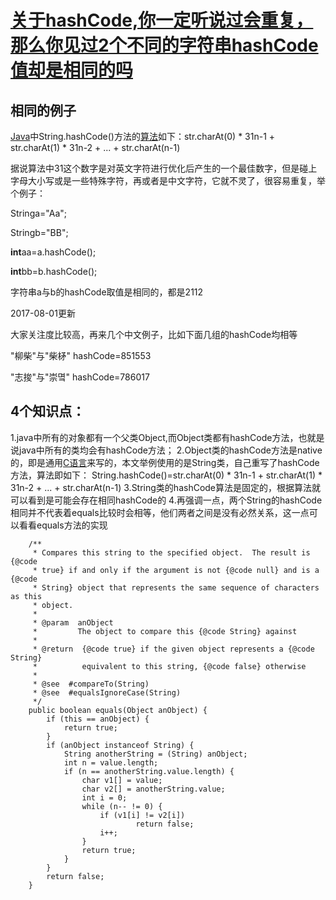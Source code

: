 # [关于hashCode,你一定听说过会重复，那么你见过2个不同的字符串hashCode值却是相同的吗](http://blog.csdn.net/hl_java/article/details/71511815)



## 相同的例子

[Java](http://lib.csdn.net/base/java)中String.hashCode()方法的[算法](http://lib.csdn.net/base/datastructure)如下：str.charAt(0) * 31n-1 + str.charAt(1) * 31n-2 + ... + str.charAt(n-1)

据说算法中31这个数字是对英文字符进行优化后产生的一个最佳数字，但是碰上字母大小写或是一些特殊字符，再或者是中文字符，它就不灵了，很容易重复，举个例子：

Stringa="Aa";

Stringb="BB";

**int**aa=a.hashCode();

**int**bb=b.hashCode();

字符串a与b的hashCode取值是相同的，都是2112

2017-08-01更新

大家关注度比较高，再来几个中文例子，比如下面几组的hashCode均相等

"柳柴"与"柴柕"  hashCode=851553

"志捘"与"崇몈"  hashCode=786017





## 4个知识点：

1.java中所有的对象都有一个父类Object,而Object类都有hashCode方法，也就是说java中所有的类均会有hashCode方法；
2.Object类的hashCode方法是native的，即是通用[C语言](http://lib.csdn.net/base/c)来写的，本文举例使用的是String类，自己重写了hashCode方法，算法即如下：
String.hashCode()=str.charAt(0) * 31n-1 + str.charAt(1) * 31n-2 + ... + str.charAt(n-1)
3.String类的hashCode算法是固定的，根据算法就可以看到是可能会存在相同hashCode的
4.再强调一点，两个String的hashCode相同并不代表着equals比较时会相等，他们两者之间是没有必然关系，这一点可以看看equals方法的实现

```
    /**
     * Compares this string to the specified object.  The result is {@code
     * true} if and only if the argument is not {@code null} and is a {@code
     * String} object that represents the same sequence of characters as this
     * object.
     *
     * @param  anObject
     *         The object to compare this {@code String} against
     *
     * @return  {@code true} if the given object represents a {@code String}
     *          equivalent to this string, {@code false} otherwise
     *
     * @see  #compareTo(String)
     * @see  #equalsIgnoreCase(String)
     */
    public boolean equals(Object anObject) {
        if (this == anObject) {
            return true;
        }
        if (anObject instanceof String) {
            String anotherString = (String) anObject;
            int n = value.length;
            if (n == anotherString.value.length) {
                char v1[] = value;
                char v2[] = anotherString.value;
                int i = 0;
                while (n-- != 0) {
                    if (v1[i] != v2[i])
                            return false;
                    i++;
                }
                return true;
            }
        }
        return false;
    }
```